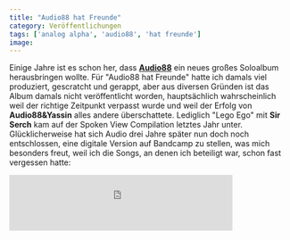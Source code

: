 ```yaml
---
title: "Audio88 hat Freunde"
category: Veröffentlichungen
tags: ['analog alpha', 'audio88', 'hat freunde']
image: 
---
```


Einige Jahre ist es schon her, dass [**Audio88**](http://www.audio88.de) ein neues großes Soloalbum herausbringen wollte. Für "Audio88 hat Freunde" hatte ich damals viel produziert, gescratcht und gerappt, aber aus diversen Gründen ist das Album damals nicht veröffentlicht worden, hauptsächlich wahrscheinlich weil der richtige Zeitpunkt verpasst wurde und weil der Erfolg von **Audio88&Yassin** alles andere überschattete. Lediglich "Lego Ego" mit **Sir Serch** kam auf der Spoken View Compilation letztes Jahr unter.  
Glücklicherweise hat sich Audio drei Jahre später nun doch noch entschlossen, eine digitale Version auf Bandcamp zu stellen, was mich besonders freut, weil ich die Songs, an denen ich beteiligt war, schon fast vergessen hatte:  
<iframe width="400" height="100" style="position: relative; display: block; width: 400px; height: 100px;" src="http://bandcamp.com/EmbeddedPlayer/v=2/album=3857911034/size=venti/bgcol=FFFFFF/linkcol=E60003/" allowtransparency="true" frameborder="0"></iframe>
